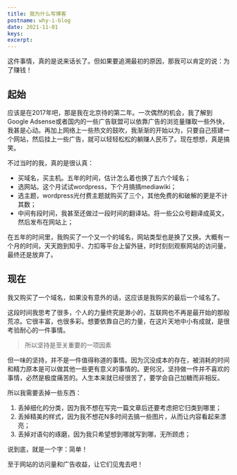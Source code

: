 ```yaml
---
title: 我为什么写博客
postname: why-i-blog
date: 2021-11-01
keys: 
excerpt: 
---
```

这件事情，真的是说来话长了。但如果要追溯最初的原因，那我可以肯定的说：为了赚钱！

## 起始
应该是在2017年吧，那是我在北京待的第二年。一次偶然的机会，我了解到Google Adsense或者国内的一些广告联盟可以依靠广告的浏览量赚取一些外快，我甚是心动。再加上网络上一些热文的鼓吹，我渐渐的开始以为，只要自己搭建一个网站，然后挂上一些广告，就可以轻轻松松的躺赚人民币了。现在想想，真是搞笑。

不过当时的我，真的是很认真：

* 买域名，买主机。五年的时间，估计怎么着也换了五六个域名；
* 选网站。这个月试试wordpress，下个月搞搞mediawiki；
* 选主题，wordpress光付费主题就购买了三个，其他免费的和破解的更是不计其数；
* 中间有段时间，我甚至还做过一段时间的翻译站。将一些公众号翻译成英文，然后发布在网站上；

在五年的时间里，我购买了一个又一个的域名，网站类型也是换了又换。大概有一个月的时间，天天跑到知乎、力扣等平台上留外链，时时刻刻观察网站的访问量，最终还是放弃了。

## 现在
我又购买了一个域名，如果没有意外的话，这应该是我购买的最后一个域名了。

这段时间我思考了很多，个人的力量终究是渺小的，互联网也不再是最开始的那般荒凉。它很丰富，也很多彩。想要依靠自己的力量，在这片天地中小有成就，是很考验耐心的一件事情。

> 所以坚持是至关重要的一项因素

但一味的坚持，并不是一件值得称道的事情。因为沉没成本的存在，被消耗的时间和精力原本是可以做其他一些更有意义的事情的。更何况，坚持做一件并不喜欢的事情，必然是极度痛苦的。人生本来就已经很苦了，要学会自己加糖而非相反。

所以我需要丢掉一些东西：

1. 丢掉细化的分类，因为我不想在写完一篇文章后还要考虑把它归类到哪里；
2. 丢掉精美的样式，因为我不想花N多时间去搞一些图片，从而让内容看起来漂亮；
3. 丢掉对语句的琢磨，因为我只希望想到哪就写到哪，无所顾虑；

说到底，就是一个字：简单！

至于网站的访问量和广告收益，让它们见鬼去吧！